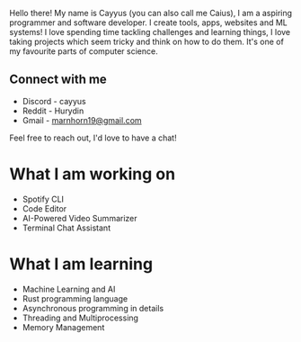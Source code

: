 Hello there! My name is Cayyus (you can also call me Caius), I am a aspiring programmer and software developer. I create tools, apps, websites and ML systems! I love spending time tackling challenges and learning things, I love taking projects which seem tricky and think on how to do them. It's one of my favourite parts of computer science.

## Connect with me
- Discord - cayyus
- Reddit - Hurydin
- Gmail - marnhorn19@gmail.com <br>

Feel free to reach out, I'd love to have a chat!

# What I am working on
- Spotify CLI 
- Code Editor 
- AI-Powered Video Summarizer
- Terminal Chat Assistant

# What I am learning 
- Machine Learning and AI
- Rust programming language
- Asynchronous programming in details
- Threading and Multiprocessing
- Memory Management
<!---
Daviehoff/Daviehoff is a ✨ special ✨ repository because its `README.md` (this file) appears on your GitHub profile.
You can click the Preview link to take a look at your changes.
--->
